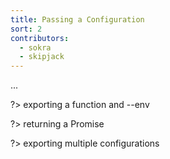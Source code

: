 ```yaml
---
title: Passing a Configuration
sort: 2
contributors:
  - sokra
  - skipjack
---
```


...

?> exporting a function and --env

?> returning a Promise

?> exporting multiple configurations